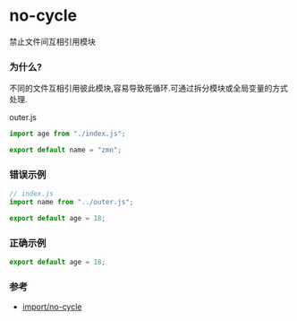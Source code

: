 # no-cycle

禁止文件间互相引用模块

### 为什么?

不同的文件互相引用彼此模块,容易导致死循环.可通过拆分模块或全局变量的方式处理.

outer.js

```js
import age from "./index.js";

export default name = "zmn";
```

### 错误示例

```js
// index.js
import name from "../outer.js";

export default age = 18;
```

### 正确示例

```js
export default age = 18;
```

### 参考

- [import/no-cycle](https://github.com/benmosher/eslint-plugin-import/blob/master/docs/rules/no-cycle.md)
